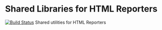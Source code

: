 # Shared Libraries for HTML Reporters
[![Build Status](https://travis-ci.org/edendramis/html-reporter-utils.svg?branch=master)](https://travis-ci.org/edendramis/html-reporter-utils)
Shared utilities for HTML Reporters
